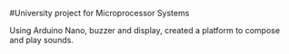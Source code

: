 #University project for Microprocessor Systems

Using Arduino Nano, buzzer and display, created a platform to compose and play sounds.
